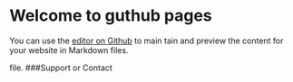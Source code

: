 # Welcome to guthub pages
You can use the [editor on Github](https://github.com/awilliea/awilliea.github.io/edit/master/README.md) to main tain and preview the content for your website in Markdown files.




file.
###Support or Contact
